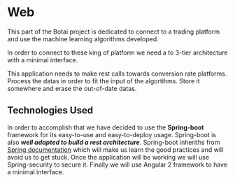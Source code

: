 # Web

This part of the Botai project is dedicated to connect to a trading platform and use the machine learning algorithms developed.

In order to connect to these king of platform we need a to 3-tier architecture with a minimal interface.

This application needs to make rest calls towards conversion rate platforms.
Process the datas in order to fit the input of the algortihms.
Store it somewhere and erase the out-of-date datas.

## Technologies Used

In order to accomplish that we have decided to use the **Spring-boot** framework for its easy-to-use and easy-to-deploy usage. 
Spring-boot is also __***well adapted to build a rest architecture***__.
Spring-boot inheriths from [Spring documentation](http://docs.spring.io/spring-boot/docs/current-SNAPSHOT/reference/html/) which will make us learn the good practices and will avoid us to get stuck.
Once the application will be working we will use Spring-security to secure it.
Finally we will use Angular 2 framework to have a minimal interface.
